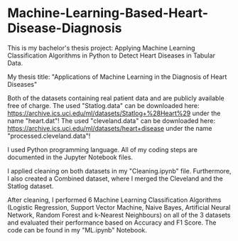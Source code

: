 # Machine-Learning-Based-Heart-Disease-Diagnosis
This is my bachelor's thesis project: Applying Machine Learning Classification Algorithms in Python to Detect Heart Diseases in Tabular Data.

My thesis title: "Applications of Machine Learning in the Diagnosis of Heart Diseases"

Both of the datasets containing real patient data and are publicly available free of charge. The used "Statlog.data" can be downloaded here: https://archive.ics.uci.edu/ml/datasets/Statlog+%28Heart%29 under the name "heart.dat"! The used "cleveland.data" can be downloaded here: https://archive.ics.uci.edu/ml/datasets/heart+disease under the name "processed.cleveland.data"!

I used Python programming language. All of my coding steps are documented in the Jupyter Notebook files.

I applied cleaning on both datasets in my "Cleaning.ipynb" file. Furthermore, I also created a Combined dataset, where I merged the Cleveland and the Statlog dataset.

After cleaning, I performed 6 Machine Learning Classification Algorithms (Logistic Regression, Support Vector Machine, Naive Bayes, Artificial Neural Network, Random Forest and k-Nearest Neighbours) on all of the 3 datasets and evaluated their performance based on Accuracy and F1 Score. The code can be found in my "ML.ipynb" Notebook.
